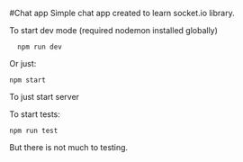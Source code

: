 #Chat app 
Simple chat app created to learn socket.io library.


To start dev mode (required nodemon installed globally)
```
  npm run dev 
```
Or just: 
```
npm start
```
To just start server

To start tests:
```
npm run test
```
But there is not much to testing.
